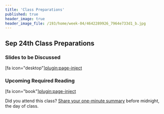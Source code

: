 ```yaml
---
title: 'Class Preparations'
published: true
header_image: true
header_image_file: /193/home/week-04/4642289926_7964e733d1_b.jpg
---
```


## Sep 24th Class Preparations

### Slides to be Discussed
[fa icon="desktop"][plugin:page-inject](../../presentations/week-04?template=partials/presentation_iframelinkonly)

### Upcoming Required Reading
[fa icon="book"][plugin:page-inject](../../weekly-readings/week-04?template=partials/embedlycardlinkonly)  

Did you attend this class? [Share your one-minute summary](https://canvas.sfu.ca/courses/47119/assignments/387231) before midnight, the day of class.
